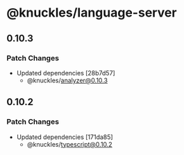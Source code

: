 # @knuckles/language-server

## 0.10.3

### Patch Changes

- Updated dependencies [28b7d57]
  - @knuckles/analyzer@0.10.3

## 0.10.2

### Patch Changes

- Updated dependencies [171da85]
  - @knuckles/typescript@0.10.2

